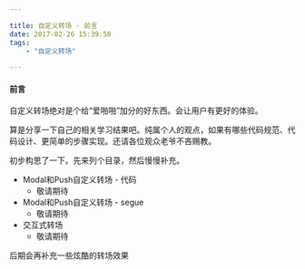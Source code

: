 ```yaml
---

title: 自定义转场 - 前言
date: 2017-02-26 15:39:58
tags: 
	- "自定义转场"

---
```


#### 前言

自定义转场绝对是个给“爱啪啪”加分的好东西。会让用户有更好的体验。

算是分享一下自己的相关学习结果吧。纯属个人的观点，如果有哪些代码规范、代码设计、更简单的步骤实现。还请各位观众老爷不吝赐教。

初步构思了一下。先来列个目录，然后慢慢补充。

<!-- more -->

- Modal和Push自定义转场 - 代码
    - 敬请期待 
- Modal和Push自定义转场 - segue
    - 敬请期待 
- 交互式转场
    - 敬请期待 

后期会再补充一些炫酷的转场效果

